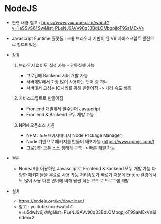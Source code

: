 # NodeJS 
 - 관련 내용 참고 : https://www.youtube.com/watch?v=1iaSSvS64Sw&list=PLeNJ9AVv90q33BdLOMbqpjloT9SaMExVn

 - Javascript Runtime 플랫폼
   : 크롬 브라우저 기반이 된 V8 자바스크립트 엔진으로 빌드되었음. 

 - 장점
     1. 브라우저 없이도 실행 가능 - 단독실행 가능
        - 그로인해 Backend 서버 개발 가능
        - 서버개발에서 가장 많이 사용하는 언어 중 하나 
        - 서버에서 고성능 IO처리를 위해 만들어짐 -> 처리 속도 빠름

     2. 자바스크립트로 만들어짐
        - Frontend 개발에서 필수언어 Javascript 
        - Frontend & Backend 모두 개발 가능

     3. NPM 오픈소스 사용
        - NPM : 노드패키지매니저(Node Package Manager)
        - Node 기반으로 패키지를 만들어 배포가능 (https://www.npmjs.com/)
        - 그로인한 오픈 소스 생태계 구축 -> 빠른 개발 가능 

 - 결론
     - NodeJS를 이용하면 Javascript로 Frontend & Backend 모두 개발 가능
       다양한 패키지들을 무료로 사용 가능
       처리속도가 빠르기 때문에 Entere 환경에서도 많이 사용
       다른 언어에 비해 훨씬 적은 코드로 프로그램 개발

- 설치 
     - https://nodejs.org/ko/download/
     - 참고 : youtube.com/watch?v=u5dwJv6jxWg&list=PLeNJ9AVv90q33BdLOMbqpjloT9SaMExVn&index=2